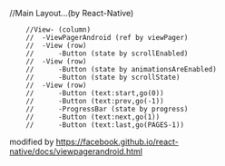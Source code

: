 //Main Layout...(by React-Native)

        //View- (column)
        //  -ViewPagerAndroid (ref by viewPager)
        //  -View (row)
        //      -Button (state by scrollEnabled)
        //  -View (row)
        //      -Button (state by animationsAreEnabled)
        //      -Button (state by scrollState)
        //  -View (row)
        //      -Button (text:start,go(0))
        //      -Button (text:prev,go(-1))
        //      -ProgressBar (state by progress)
        //      -Button (text:next,go(1))
        //      -Button (text:last,go(PAGES-1))

modified by https://facebook.github.io/react-native/docs/viewpagerandroid.html
